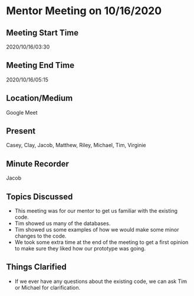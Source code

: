 # Mentor Meeting on 10/16/2020

## Meeting Start Time

2020/10/16/03:30

## Meeting End Time

2020/10/16/05:15

## Location/Medium

Google Meet

## Present

Casey, Clay, Jacob, Matthew, Riley, Michael, Tim, Virginie

## Minute Recorder

Jacob

## Topics Discussed

 - This meeting was for our mentor to get us familiar with the existing code.
 - Tim showed us many of the databases.
 - Tim showed us some examples of how we would make some minor changes to the code.
 - We took some extra time at the end of the meeting to get a first opinion to make sure they liked how our prototype was going.

## Things Clarified

- If we ever have any questions about the existing code, we can ask Tim or Michael for clarification.
